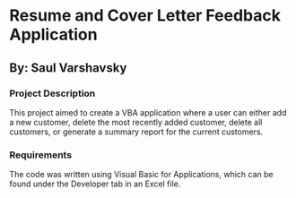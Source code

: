
<!-- README.md is generated from README.Rmd. Please edit that file -->

# Resume and Cover Letter Feedback Application

## By: Saul Varshavsky

<!-- badges: start -->
<!-- badges: end -->


### Project Description

This project aimed to create a VBA application where a user can either add a new customer, delete the most recently added customer, 
delete all customers, or generate a summary report for the current customers.

### Requirements

The code was written using Visual Basic for Applications, which can be found under the Developer tab in an Excel file.

